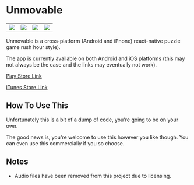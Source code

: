 # Unmovable

<table>
  <tr>
    <td><img src="screenshots/purple-menu.png"></td>
    <td><img src="screenshots/easy-level-3.png"></td>
    <td><img src="screenshots/medium-level-2.png"></td>
    <td><img src="screenshots/hard-level-1.png"></td>
  </tr>
</table>

Unmovable is a cross-platform (Android and iPhone) react-native puzzle game rush hour style).

The app is currently available on both Android and iOS platforms (this may not always be the case and the links may eventually not work).

[Play Store Link](https://play.google.com/store/apps/details?id=au.com.benl.unmovable2)

[iTunes Store Link](https://itunes.apple.com/au/app/unmovable/id1190251517?mt=8)

## How To Use This

Unfortunately this is a bit of a dump of code, you're going to be on your own.

The good news is, you're welcome to use this however you like though. You can even use this commercially if you so choose.

## Notes

* Audio files have been removed from this project due to licensing.
